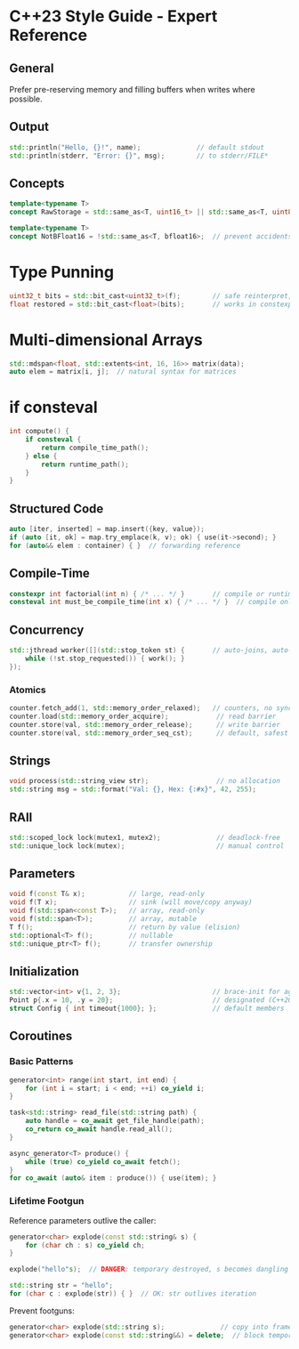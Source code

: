 # C++23 Style Guide - Expert Reference

## General

Prefer pre-reserving memory and filling buffers when writes where possible.

## Output
```cpp
std::println("Hello, {}!", name);              // default stdout
std::println(stderr, "Error: {}", msg);        // to stderr/FILE*
```

## Concepts
```cpp
template<typename T>
concept RawStorage = std::same_as<T, uint16_t> || std::same_as<T, uint8_t> || std::same_as<T, float>;

template<typename T>
concept NotBFloat16 = !std::same_as<T, bfloat16>;  // prevent accidents
```

# Type Punning
```cpp
uint32_t bits = std::bit_cast<uint32_t>(f);        // safe reinterpret, optimizes to zero
float restored = std::bit_cast<float>(bits);       // works in constexpr
```

# Multi-dimensional Arrays
```cpp
std::mdspan<float, std::extents<int, 16, 16>> matrix(data);
auto elem = matrix[i, j];  // natural syntax for matrices
```

# if consteval
```cpp
int compute() {
    if consteval {
        return compile_time_path();
    } else {
        return runtime_path();
    }
}
```

## Structured Code
```cpp
auto [iter, inserted] = map.insert({key, value});
if (auto [it, ok] = map.try_emplace(k, v); ok) { use(it->second); }
for (auto&& elem : container) { }  // forwarding reference
```

## Compile-Time
```cpp
constexpr int factorial(int n) { /* ... */ }       // compile or runtime
consteval int must_be_compile_time(int x) { /* ... */ }  // compile only
```

## Concurrency
```cpp
std::jthread worker([](std::stop_token st) {       // auto-joins, auto-stops
    while (!st.stop_requested()) { work(); }
});
```

### Atomics
```cpp
counter.fetch_add(1, std::memory_order_relaxed);   // counters, no sync
counter.load(std::memory_order_acquire);            // read barrier
counter.store(val, std::memory_order_release);      // write barrier
counter.store(val, std::memory_order_seq_cst);      // default, safest
```

## Strings
```cpp
void process(std::string_view str);                 // no allocation
std::string msg = std::format("Val: {}, Hex: {:#x}", 42, 255);
```

## RAII
```cpp
std::scoped_lock lock(mutex1, mutex2);              // deadlock-free
std::unique_lock lock(mutex);                       // manual control
```

## Parameters
```cpp
void f(const T& x);           // large, read-only
void f(T x);                  // sink (will move/copy anyway)
void f(std::span<const T>);   // array, read-only
void f(std::span<T>);         // array, mutable
T f();                        // return by value (elision)
std::optional<T> f();         // nullable
std::unique_ptr<T> f();       // transfer ownership
```

## Initialization
```cpp
std::vector<int> v{1, 2, 3};                       // brace-init for aggregates
Point p{.x = 10, .y = 20};                         // designated (C++20)
struct Config { int timeout{1000}; };              // default members
```

## Coroutines

### Basic Patterns
```cpp
generator<int> range(int start, int end) {
    for (int i = start; i < end; ++i) co_yield i;
}

task<std::string> read_file(std::string path) {
    auto handle = co_await get_file_handle(path);
    co_return co_await handle.read_all();
}

async_generator<T> produce() {
    while (true) co_yield co_await fetch();
}
for co_await (auto& item : produce()) { use(item); }
```

### Lifetime Footgun

Reference parameters outlive the caller:
```cpp
generator<char> explode(const std::string& s) {
    for (char ch : s) co_yield ch;
}

explode("hello"s);  // DANGER: temporary destroyed, s becomes dangling

std::string str = "hello";
for (char c : explode(str)) { }  // OK: str outlives iteration
```

Prevent footguns:
```cpp
generator<char> explode(std::string s);              // copy into frame
generator<char> explode(const std::string&&) = delete;  // block temporaries
```
